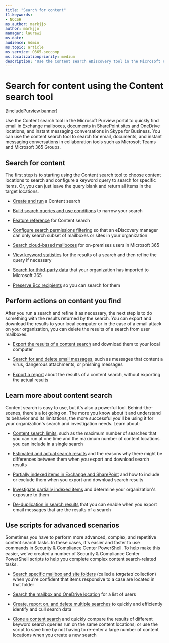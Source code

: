 ```yaml
---
title: "Search for content"
f1.keywords:
- NOCSH
ms.author: markjjo
author: markjjo
manager: laurawi
ms.date:
audience: Admin
ms.topic: article
ms.service: O365-seccomp
ms.localizationpriority: medium
description: "Use the Content search eDiscovery tool in the Microsoft Purview portal to quickly find email in Exchange mailboxes, documents in SharePoint sites and OneDrive locations, and instant messaging conversations in Skype for Business."
---
```


# Search for content using the Content search tool

[!include[Purview banner](../includes/purview-rebrand-banner.md)]

Use the Content search tool in the Microsoft Purview portal to quickly find email in Exchange mailboxes, documents in SharePoint sites and OneDrive locations, and instant messaging conversations in Skype for Business. You can use the content search tool to search for email, documents, and instant messaging conversations in collaboration tools such as Microsoft Teams and Microsoft 365 Groups.
  
## Search for content

The first step is to starting using the Content search tool to choose content locations to search and configure a keyword query to search for specific items. Or, you can just leave the query blank and return all items in the target locations.
  
- [Create and run](content-search.md) a Content search

- [Build search queries and use conditions](keyword-queries-and-search-conditions.md) to narrow your search

- [Feature reference](content-search-reference.md) for Content search

- [Configure search permissions filtering](permissions-filtering-for-content-search.md) so that an eDiscovery manager can only search subset of mailboxes or sites in your organization

- [Search cloud-based mailboxes](search-cloud-based-mailboxes-for-on-premises-users.md) for on-premises users in Microsoft 365

- [View keyword statistics](view-keyword-statistics-for-content-search.md) for the results of a search and then refine the query if necessary

- [Search for third-party data](use-content-search-to-search-third-party-data-that-was-imported.md) that your organization has imported to Microsoft 365

- [Preserve Bcc recipients](/exchange/policy-and-compliance/holds/preserve-bcc-recipients-and-group-members) so you can search for them

## Perform actions on content you find

After you run a search and refine it as necessary, the next step is to do something with the results returned by the search. You can export and download the results to your local computer or in the case of a email attack on your organization, you can delete the results of a search from user mailboxes.
  
- [Export the results of a content search](export-search-results.md) and download them to your local computer

- [Search for and delete email messages](search-for-and-delete-messages-in-your-organization.md), such as messages that content a virus, dangerous attachments, or phishing messages

- [Export a report](export-a-content-search-report.md) about the results of a content search, without exporting the actual results

## Learn more about content search

Content search is easy to use, but it's also a powerful tool. Behind-the-scenes, there's a lot going on. The more you know about it and understand its behavior and its limitations, the more successful you'll be using it for your organization's search and investigation needs. Learn about:
  
- [Content search limits](limits-for-content-search.md), such as the maximum number of searches that you can run at one time and the maximum number of content locations you can include in a single search

- [Estimated and actual search results](differences-between-estimated-and-actual-ediscovery-search-results.md) and the reasons why there might be differences between them when you export and download search results

- [Partially indexed items in Exchange and SharePoint](partially-indexed-items-in-content-search.md) and how to include or exclude them when you export and download search results

- [Investigate partially indexed items](investigating-partially-indexed-items-in-ediscovery.md) and determine your organization's exposure to them

- [De-duplication in search results](de-duplication-in-ediscovery-search-results.md) that you can enable when you export email messages that are the results of a search

## Use scripts for advanced scenarios

Sometimes you have to perform more advanced, complex, and repetitive content search tasks. In these cases, it's easier and faster to use commands in Security & Compliance Center PowerShell. To help make this easier, we've created a number of Security & Compliance Center PowerShell scripts to help you complete complex content search-related tasks.

- [Search specific mailbox and site folders](use-content-search-for-targeted-collections.md) (called a  *targeted* collection) when you're confident that items responsive to a case are located in that folder

- [Search the mailbox and OneDrive location](search-the-mailbox-and-onedrive-for-business-for-a-list-of-users.md) for a list of users

- [Create, report on, and delete multiple searches](create-report-on-and-delete-multiple-content-searches.md) to quickly and efficiently identify and cull search data

- [Clone a content search](clone-a-content-search.md) and quickly compare the results of different keyword search queries run on the same content locations; or use the script to save time by not having to re-enter a large number of content locations when you create a new search
